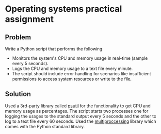 # Operating systems practical assignment

## Problem
Write a Python script that performs the following
- Monitors the system's CPU and memory usage in real-time (sample every 5 seconds).
- Logs the CPU and memory usage to a text file every minute.
- The script should include error handling for scenarios like insufficient permissions to access system resources or write to the file.

## Solution
Used a 3rd-party library called [psutil](https://psutil.readthedocs.io/en/latest/) for the functionality to get CPU and memory usage as percentages. The script starts two processes one for logging the usages to the standard output every 5 seconds and the other to log to a text file every 60 seconds. Used the [multiproccessing](https://docs.python.org/3/library/multiprocessing.html) library which comes with the Python standard library.